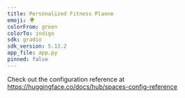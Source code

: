 ```yaml
---
title: Personalized Fitness Planne
emoji: 🌍
colorFrom: green
colorTo: indigo
sdk: gradio
sdk_version: 5.13.2
app_file: app.py
pinned: false
---
```


Check out the configuration reference at https://huggingface.co/docs/hub/spaces-config-reference
